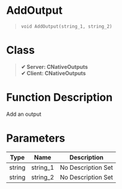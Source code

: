 # AddOutput
> `void AddOutput(string_1, string_2)`
# Class
> __✔ Server: CNativeOutputs__  
> __✔ Client: CNativeOutputs__  
# Function Description
Add an output
# Parameters
Type|Name|Description
--|--|--
string|string_1|No Description Set
string|string_2|No Description Set
